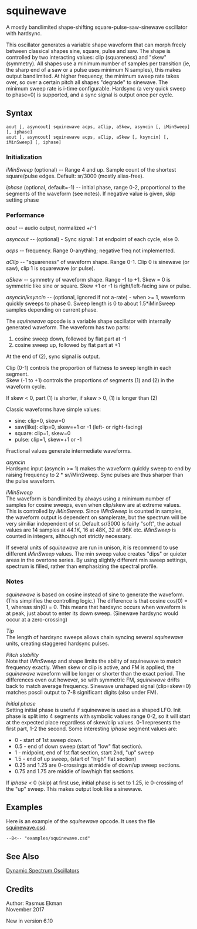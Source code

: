 <!--
id:squinewave
category:Signal Generators:Dynamic Spectrum Oscillators
-->
# squinewave
A mostly bandlimited shape-shifting square-pulse-saw-sinewave oscillator with hardsync.

This oscillator generates a variable shape waveform that can morph freely between classical shapes sine, square, pulse and saw.
The shape is controlled by two interacting values: clip (squareness) and "skew" (symmetry).
All shapes use a minimum number of samples per transition (ie, the sharp end of a saw or a pulse uses minimum N samples), this makes output bandlimited.
At higher frequency, the minimum sweep rate takes over, so over a certain pitch all shapes "degrade" to sinewave. The minimum sweep rate is i-time configurable.
Hardsync (a very quick sweep to phase=0) is supported, and a sync signal is output once per cycle.

## Syntax
```csound-orc
aout [, asyncout] squinewave acps, aClip, aSkew, asyncin [, iMinSweep] [, iphase]
aout [, asyncout] squinewave acps, aClip, aSkew [, ksyncin] [, iMinSweep] [, iphase]
```

### Initialization
_iMinSweep_ (optional) -- Range 4 and up. Sample count of the shortest square/pulse edges.  Default: sr/3000 (mostly alias-free).

_iphase_ (optional, default=-1) -- initial phase, range 0-2, proportional to the segments of the waveform (see notes). If negative value is given, skip setting phase

### Performance
_aout_ -- audio output, normalized +/-1

_asyncout_ -- (optional) - Sync signal: 1 at endpoint of each cycle, else 0.

_acps_ -- frequency. Range 0-anything; negative freq not implemented.

_aClip_ -- "squareness" of waveform shape. Range 0-1. Clip 0 is sinewave (or saw), clip 1 is squarewave (or pulse).

_aSkew_ -- symmetry of waveform shape. Range -1 to +1. Skew = 0 is symmetric like sine or square. Skew +1 or -1 is right/left-facing saw or pulse.

_asyncin_/_ksyncin_ -- (optional, ignored if not a-rate) - when >= 1, waveform quickly sweeps to phase 0. Sweep length is 0 to about 1.5*iMinSweep samples depending on current phase.

The _squinewave_ opcode is a variable shape oscillator with internally generated waveform.
      The waveform has two parts:

1. cosine sweep down, followed by flat part at -1
2. cosine sweep up, followed by flat part at +1

At the end of (2), sync signal is output.

Clip (0-1) controls the proportion of flatness to sweep length in each segment.  
Skew (-1 to +1) controls the proportions of segments (1) and (2) in the waveform cycle.

If skew < 0, part (1) is shorter, if skew > 0, (1) is longer than (2)

Classic waveforms have simple values:

  * sine: clip=0, skew=0
  * saw(like): clip=0, skew=+1 or -1 (left- or right-facing)
  * square: clip=1, skew=0
  * pulse: clip=1, skew=+1 or -1

Fractional values generate intermediate waveforms.

_asyncin_  
Hardsync input (asyncin >= 1) makes the waveform quickly sweep to end by raising frequency to 2 * sr/iMinSweep. Sync pulses are thus sharper than the pulse waveform.

_iMinSweep_  
The waveform is bandlimited by always using a minimum number of samples for cosine sweeps, even when clip/skew are at extreme values. This is controlled by _iMinSweep_.
Since _iMinSweep_ is counted in samples, the waveform output is dependent on samplerate, but the spectrum will be very similiar independent of sr.
Default sr/3000 is fairly "soft", the actual values are 14 samples at 44.1K, 16 at 48K, 32 at 96K etc. _iMinSweep_ is counted in integers, although not strictly necessary.

If several units of _squinewave_ are run in unison, it is recommend to use different _iMinSweep_ values.
The min sweep value creates "dips" or quieter areas in the overtone series.
By using slightly different min sweep settings, spectrum is filled, rather than emphasizing the spectral profile.

### Notes
_squinewave_ is based on cosine instead of sine to generate the waveform. (This simplifies the controlling logic.)
The difference is that cosine cos(0) = 1, whereas sin(0) = 0.
This means that hardsync occurs when waveform is at peak, just about to enter its down sweep. (Sinewave hardsync would occur at a zero-crossing)

_Tip_  
The length of hardsync sweeps allows chain syncing several _squinewave_ units, creating staggered hardsync pulses.

_Pitch stability_  
Note that _iMinSweep_ and shape limits the ability of squinewave to match frequency exactly.
When skew or clip is active, and FM is applied, the _squinewave_ waveform will be longer or shorter than the exact period.
The differences even out however, so with symmetric FM, _squinewave_ drifts back to match average frequency.
Sinewave unshaped signal (clip=skew=0) matches poscil output to 7-8 significant digits (also under FM).

_Initial phase_  
Setting initial phase is useful if squinewave is used as a shaped LFO.
Init phase is split into 4 segments with symbolic values range 0-2, so it will start at the expected place regardless of skew/clip values.
0-1 represents the first part, 1-2 the second. Some interesting _iphase_ segment values are:

  * 0 - start of 1st sweep down.
  * 0.5 - end of down sweep (start of "low" flat section).
  * 1 - midpoint, end of 1st flat section, start 2nd, "up" sweep
  * 1.5 - end of up sweep, (start of "high" flat section)
  * 0.25 and 1.25 are 0-crossings at middle of down/up sweep sections.
  * 0.75 and 1.75 are middle of low/high flat sections.

If _iphase_ < 0 (skip) at first use, initial phase is set to 1.25, ie 0-crossing of the "up" sweep. This makes output look like a sinewave.


## Examples
Here is an example of the _squinewave_ opcode. It uses the file [squinewave.csd](../../examples/squinewave.csd).
``` csound-orc title="Example of the squinewave opcode." linenums="1"
--8<-- "examples/squinewave.csd"
```

## See Also
[Dynamic Spectrum Oscillators](../../siggen/dynamic)

## Credits
Author: Rasmus Ekman  
November 2017

New in version 6.10
